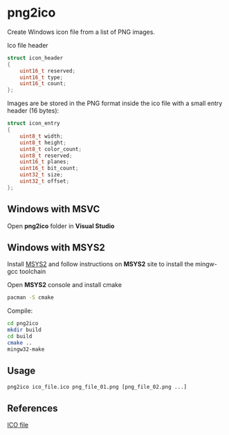 # png2ico

Create Windows icon file from a list of PNG images.

Ico file header
```C
struct icon_header
{
    uint16_t reserved;
    uint16_t type;
    uint16_t count;
};
```

Images are be stored in the PNG format inside the ico file with a small entry header (16 bytes):

```C
struct icon_entry
{
    uint8_t width;
    uint8_t height;
    uint8_t color_count;
    uint8_t reserved;
    uint16_t planes;
    uint16_t bit_count;
    uint32_t size;
    uint32_t offset;
};
```

## Windows with MSVC

Open **png2ico** folder in **Visual Studio**

## Windows with MSYS2

Install [MSYS2](https://www.msys2.org/) and follow instructions on **MSYS2** site to install the mingw-gcc toolchain

Open **MSYS2** console and install cmake
```bash
pacman -S cmake
```

Compile:
```bash
cd png2ico
mkdir build
cd build
cmake ..
mingw32-make
```

## Usage

```bash
png2ico ico_file.ico png_file_01.png [png_file_02.png ...]
```

## References
[ICO file](https://en.wikipedia.org/wiki/ICO_(file_format))
